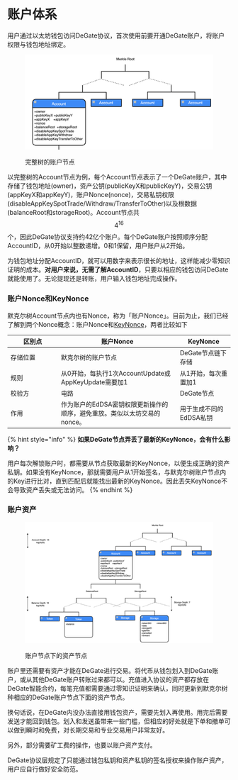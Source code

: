 # 账户体系

用户通过以太坊钱包访问DeGate协议，首次使用前要开通DeGate账户，将账户权限与钱包地址绑定。

<figure><img src="../.gitbook/assets/Screen Shot 2022-11-28 at 12.03.23.png" alt=""><figcaption><p>完整树的账户节点</p></figcaption></figure>

以完整树的Account节点为例，每个Account节点表示了一个DeGate账户，其中存储了钱包地址(owner)，资产公钥(publicKeyX和publicKeyY)，交易公钥(appKeyX和appKeyY)，账户Nonce(nonce)，交易私钥权限(disableAppKeySpotTrade/Withdraw/TransferToOther)以及根数据(balanceRoot和storageRoot)。Account节点共$$4^{16}$$​个，因此DeGate协议支持约42亿个账户。每个DeGate账户按照顺序分配AccountID，从0开始以整数递增。0和1保留，用户账户从2开始。

为钱包地址分配AccountID，就可以用数字来表示很长的地址，这样能减少零知识证明的成本。**对用户来说，无需了解AccountID**，只要以相应的钱包访问DeGate就能使用了。无论提现还是转账，用户输入钱包地址完成操作。



### 账户Nonce和KeyNonce

默克尔树Account节点内也有Nonce，称为「账户Nonce」。目前为止，我们已经了解到两个Nonce概念：账户Nonce和[KeyNonce](signature-and-secret-key.md#sheng-cheng-he-geng-xin-zi-chan-si-yao)，两者比较如下

<table><thead><tr><th width="100">区别点</th><th>账户Nonce</th><th>KeyNonce</th></tr></thead><tbody><tr><td>存储位置</td><td>默克尔树的账户节点</td><td>DeGate节点链下存储</td></tr><tr><td>规则</td><td>从0开始，每执行1次AccountUpdate或AppKeyUpdate需要加1</td><td>从1开始，每次重置加1</td></tr><tr><td>校验方</td><td>电路</td><td>DeGate节点</td></tr><tr><td>作用</td><td>作为账户的EdDSA密钥权限更新操作的顺序，避免重放。类似以太坊交易的nonce。</td><td>用于生成不同的EdDSA私钥</td></tr></tbody></table>

{% hint style="info" %}
**如果DeGate节点弄丢了最新的KeyNonce，会有什么影响？**

用户每次解锁账户时，都需要从节点获取最新的KeyNonce，以便生成正确的资产私钥。如果没有KeyNonce，那就需要用户从1开始签名，与默克尔树账户节点内的Key进行比对，直到匹配后就能找出最新的KeyNonce。因此丢失KeyNonce不会导致资产丢失或无法访问。
{% endhint %}



### 账户资产

<figure><img src="../.gitbook/assets/Screen Shot 2022-11-28 at 12.14.02.png" alt=""><figcaption><p>账户节点下的资产节点</p></figcaption></figure>

账户里还需要有资产才能在DeGate进行交易。将代币从钱包划入到DeGate账户，或从其他DeGate账户转账过来都可以。充值进入协议的资产都存放在DeGate智能合约，每笔充值都需要通过零知识证明来确认，同时更新到默克尔树种相应的DeGate账户节点下面的资产节点。

换句话说，在DeGate内没办法直接用钱包资产，需要先划入再使用。用完后需要发送才能回到钱包。划入和发送虽带来一些门槛，但相应的好处就是下单和撤单可以做到瞬时和免费，对长期交易和专业交易用户非常友好。

另外，部分需要矿工费的操作，也要以账户资产支付。

DeGate协议层规定了只能通过钱包私钥和资产私钥的签名授权来操作账户资产，用户应自行做好安全防范。
